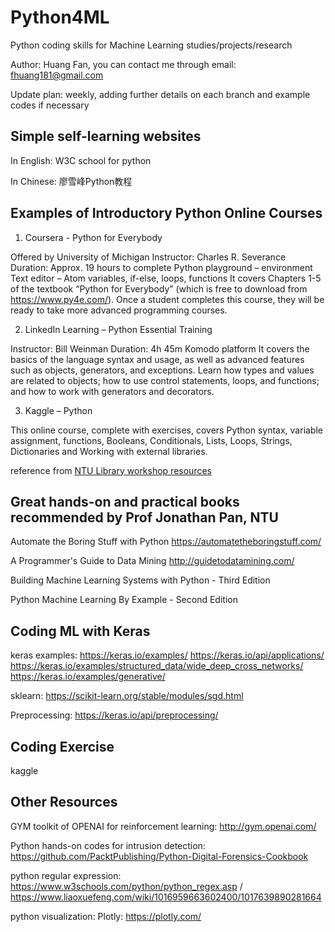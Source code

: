 # Python4ML
Python coding skills for Machine Learning studies/projects/research

Author: Huang Fan, you can contact me through email: fhuang181@gmail.com

Update plan: weekly, adding further details on each branch and example codes if necessary

## Simple self-learning websites
In English: W3C school for python

In Chinese: 廖雪峰Python教程

## Examples of Introductory Python Online Courses 
1. Coursera - Python for Everybody

  Offered by University of Michigan Instructor: Charles R. Severance Duration:
  Approx. 19 hours to complete
  Python playground – environment
  Text editor – Atom
  variables, if-else, loops, functions
  It covers Chapters 1-5 of the textbook “Python for Everybody” (which is free to download from https://www.py4e.com/). Once a student completes this course, they will be ready to take more advanced programming courses.
  
2. LinkedIn Learning – Python Essential Training

  Instructor: Bill Weinman
  Duration: 4h 45m
  Komodo platform
  It covers the basics of the language syntax and usage, as well as advanced features such as objects, generators, and exceptions. Learn how types and values are related to objects; how to use control statements, loops, and functions; and how to work with generators and decorators.
  
3. Kaggle – Python

  This online course, complete with exercises, covers Python syntax, variable assignment, functions, Booleans, Conditionals, Lists, Loops, Strings, Dictionaries and Working with external libraries.

reference from [NTU Library workshop resources](https://libguides.ntu.edu.sg/python/workshops)

## Great hands-on and practical books recommended by Prof Jonathan Pan, NTU
Automate the Boring Stuff with Python
  https://automatetheboringstuff.com/

A Programmer's Guide to Data Mining
  http://guidetodatamining.com/

Building Machine Learning Systems with Python - Third Edition

Python Machine Learning By Example - Second Edition

## Coding ML with Keras
keras examples:
  https://keras.io/examples/
  https://keras.io/api/applications/
  https://keras.io/examples/structured_data/wide_deep_cross_networks/
  https://keras.io/examples/generative/

sklearn:
  https://scikit-learn.org/stable/modules/sgd.html

Preprocessing:
  https://keras.io/api/preprocessing/


## Coding Exercise
kaggle

## Other Resources

GYM toolkit of OPENAI for reinforcement learning: 
  http://gym.openai.com/

Python hands-on codes for intrusion detection:
  https://github.com/PacktPublishing/Python-Digital-Forensics-Cookbook

python regular expression:
  https://www.w3schools.com/python/python_regex.asp / 
  https://www.liaoxuefeng.com/wiki/1016959663602400/1017639890281664
  
python visualization:
  Plotly: https://plotly.com/
